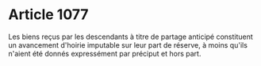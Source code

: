 # Article 1077

Les biens reçus par les descendants à titre de partage anticipé constituent un avancement d'hoirie imputable sur leur part de réserve, à moins qu'ils n'aient été donnés expressément par préciput et hors part.